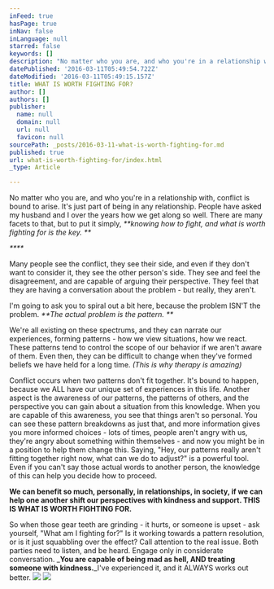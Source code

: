 ```yaml
---
inFeed: true
hasPage: true
inNav: false
inLanguage: null
starred: false
keywords: []
description: "No matter who you are, and who you're in a relationship with, conflict is bound to arise. It's just part of being in any relationship. \_People have asked my husband and I over the years how we get along so well. There are many facets to that, but to put it simply, knowing how to fight, and what is worth fighting for is the key.\_"
datePublished: '2016-03-11T05:49:54.722Z'
dateModified: '2016-03-11T05:49:15.157Z'
title: WHAT IS WORTH FIGHTING FOR?
author: []
authors: []
publisher:
  name: null
  domain: null
  url: null
  favicon: null
sourcePath: _posts/2016-03-11-what-is-worth-fighting-for.md
published: true
url: what-is-worth-fighting-for/index.html
_type: Article

---
```

No matter who you are, and who you're in a relationship with, conflict is bound to arise. It's just part of being in any relationship.  People have asked my husband and I over the years how we get along so well. There are many facets to that, but to put it simply, _**knowing how to fight, and what is worth fighting for is the key. **_

_****_

Many people see the conflict, they see their side, and even if they don't want to consider it, they see the other person's side. They see and feel the disagreement, and are capable of arguing their perspective. They feel that they are having a conversation about the problem - but really, they aren't. 

I'm going to ask you to spiral out a bit here, because the problem ISN'T the problem. _**The actual problem is the pattern. **_

We're all existing on these spectrums, and they can narrate our experiences, forming patterns - how we view situations, how we react. These patterns tend to control the scope of our behavior if we aren't aware of them. Even then, they can be difficult to change when they've formed beliefs we have held for a long time. _(This is why therapy is amazing)_

Conflict occurs when two patterns don't fit together. It's bound to happen, because we ALL have our unique set of experiences in this life. Another aspect is the awareness of our patterns, the patterns of others, and the perspective you can gain about a situation from this knowledge. When you are capable of this awareness, you see that things aren't so personal. You can see these pattern breakdowns as just that, and more information gives you more informed choices - lots of times, people aren't angry with us, they're angry about something within themselves - and now you might be in a position to help them change this. Saying, "Hey, our patterns really aren't fitting together right now, what can we do to adjust?" is a powerful tool. Even if you can't say those actual words to another person, the knowledge of this can help you decide how to proceed.

**We can benefit so much, personally, in relationships, in society, if we can help one another shift our perspectives with kindness and support. THIS IS WHAT IS WORTH FIGHTING FOR.**

So when those gear teeth are grinding - it hurts, or someone is upset - ask yourself, "What am I fighting for?" Is it working towards a pattern resolution, or is it just squabbling over the effect? Call attention to the real issue. Both parties need to listen, and be heard. Engage only in considerate conversation. _**You are capable of being mad as hell, AND treating someone with kindness.**_I've experienced it, and it ALWAYS works out better.
![](https://the-grid-user-content.s3-us-west-2.amazonaws.com/6c595614-d772-47e0-83bd-5d99e6c7ef49.jpg)
![](https://the-grid-user-content.s3-us-west-2.amazonaws.com/74cb4510-0df4-4a76-b6cb-6e55dcbe5381.jpg)